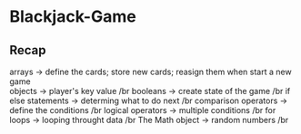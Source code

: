 # Blackjack-Game

## Recap
arrays -> define the cards; store new cards; reasign them when start a new game \
objects -> player's key value /br
booleans -> create state of the game /br
if else statements -> determing what to do next /br
  comparison operators -> define the conditions /br
  logical operators -> multiple conditions /br
for loops -> looping throught data /br
The Math object -> random numbers /br
